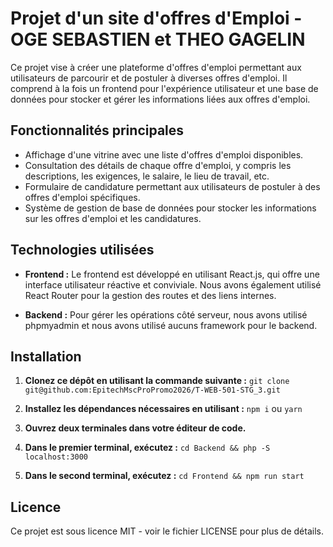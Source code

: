 # **Projet d'un site d'offres d'Emploi - OGE SEBASTIEN et THEO GAGELIN**

Ce projet vise à créer une plateforme d'offres d'emploi permettant aux utilisateurs de parcourir et de postuler à diverses offres d'emploi. Il comprend à la fois un frontend pour l'expérience utilisateur et une base de données pour stocker et gérer les informations liées aux offres d'emploi.

## **Fonctionnalités principales**

-  Affichage d'une vitrine avec une liste d'offres d'emploi disponibles.
-  Consultation des détails de chaque offre d'emploi, y compris les descriptions, les exigences, le salaire, le lieu de travail, etc.
-  Formulaire de candidature permettant aux utilisateurs de postuler à des offres d'emploi spécifiques.
-  Système de gestion de base de données pour stocker les informations sur les offres d'emploi et les candidatures.

## **Technologies utilisées**

- **Frontend :** Le frontend est développé en utilisant React.js, qui offre une interface utilisateur réactive et conviviale. Nous avons également utilisé React Router pour la gestion des routes et des liens internes.

- **Backend :** Pour gérer les opérations côté serveur, nous avons utilisé phpmyadmin et nous avons utilisé aucuns framework pour le backend.

## **Installation**

1. **Clonez ce dépôt en utilisant la commande suivante :** `git clone git@github.com:EpitechMscProPromo2026/T-WEB-501-STG_3.git`

2. **Installez les dépendances nécessaires en utilisant :** `npm i` ou `yarn`

3. **Ouvrez deux terminales dans votre éditeur de code.**

4. **Dans le premier terminal, exécutez :** `cd Backend && php -S localhost:3000`

5. **Dans le second terminal, exécutez :** `cd Frontend && npm run start`

## **Licence**

Ce projet est sous licence MIT - voir le fichier LICENSE pour plus de détails.
